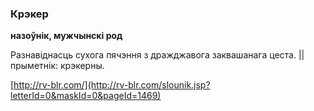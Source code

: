### Крэкер
**назоўнік, мужчынскі род**

Разнавіднасць сухога пячэння з дражджавога заквашанага цеста. || прыметнік: крэкерны.

<a rel="author">[http://rv-blr.com/](http://rv-blr.com/slounik.jsp?letterId=0&maskId=0&pageId=1469)</a>
